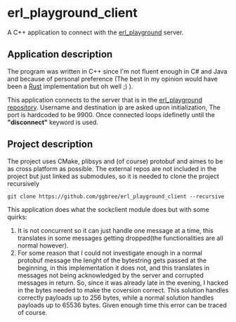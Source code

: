 # erl_playground_client

A C++ application to connect with the [erl_playground](https://github.com/ggbree/erl_playground) server.

## Application description

The program was written in C++ since I'm not fluent enough in C# and Java and because of personal preference (The best in my opinion would have been a [Rust](https://github/rust/rustlang) implementation but oh well ;) ).

This application connects to the server that is in the [erl_playground repository](https://github.com/ggbree/erl_playground). Username and destination ip are asked upon initialization, The port is hardcoded to be 9900. Once connected loops idefinetly until the **"disconnect"** keyword is used.

## Project description

The project uses CMake, plibsys and (of course) protobuf and aimes to be as cross platform as possible. The external repos are not included in the project but just linked as submodules, so it is needed to clone the project recursively
```
git clone https://github.com/ggbree/erl_playground_client --recursive
```

This application does what the sockclient module does but with some quirks:

1. It is not concurrent so it can just handle one message at a time, this translates in some messages getting dropped(the functionalities are all normal however).
1. For some reason that I could not investigate enough in a normal protobuf message the lenght of the bytestring gets passed at the beginning, in this implementation it does not, and this translates in messages not being acknowledged by the server and corrupted messages in return. So, since it was already late in the evening, I hacked in the bytes needed to make the coversion correct. This solution handles correctly payloads up to 256 bytes, while a normal solution handles payloads up to 65536 bytes. Given enough time this error can be traced of course.